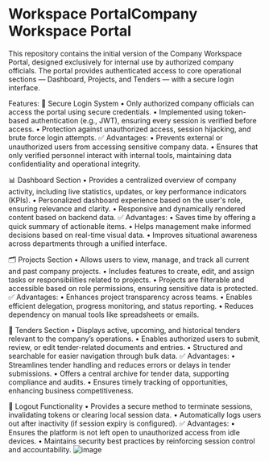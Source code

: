# Workspace PortalCompany Workspace Portal
This repository contains the initial version of the Company Workspace Portal, designed exclusively for internal use by authorized company officials. The portal provides authenticated access to core operational sections — Dashboard, Projects, and Tenders — with a secure login interface.


Features: 
🔐 Secure Login System
•	Only authorized company officials can access the portal using secure credentials.
•	Implemented using token-based authentication (e.g., JWT), ensuring every session is verified before access.
•	Protection against unauthorized access, session hijacking, and brute force login attempts.
✅ Advantages:
•	Prevents external or unauthorized users from accessing sensitive company data.
•	Ensures that only verified personnel interact with internal tools, maintaining data confidentiality and operational integrity.
 
📊 Dashboard Section
•	Provides a centralized overview of company activity, including live statistics, updates, or key performance indicators (KPIs).
•	Personalized dashboard experience based on the user's role, ensuring relevance and clarity.
•	Responsive and dynamically rendered content based on backend data.
✅ Advantages:
•	Saves time by offering a quick summary of actionable items.
•	Helps management make informed decisions based on real-time visual data.
•	Improves situational awareness across departments through a unified interface.
 
🗂️ Projects Section
•	Allows users to view, manage, and track all current and past company projects.
•	Includes features to create, edit, and assign tasks or responsibilities related to projects.
•	Projects are filterable and accessible based on role permissions, ensuring sensitive data is protected.
✅ Advantages:
•	Enhances project transparency across teams.
•	Enables efficient delegation, progress monitoring, and status reporting.
•	Reduces dependency on manual tools like spreadsheets or emails.
 
📑 Tenders Section
•	Displays active, upcoming, and historical tenders relevant to the company’s operations.
•	Enables authorized users to submit, review, or edit tender-related documents and entries.
•	Structured and searchable for easier navigation through bulk data.
✅ Advantages:
•	Streamlines tender handling and reduces errors or delays in tender submissions.
•	Offers a central archive for tender data, supporting compliance and audits.
•	Ensures timely tracking of opportunities, enhancing business competitiveness.
 
🚪 Logout Functionality
•	Provides a secure method to terminate sessions, invalidating tokens or clearing local session data.
•	Automatically logs users out after inactivity (if session expiry is configured).
✅ Advantages:
•	Ensures the platform is not left open to unauthorized access from idle devices.
•	Maintains security best practices by reinforcing session control and accountability.
![image](https://github.com/user-attachments/assets/2beaad4f-44b7-4f58-98ed-86b350ff80ea)
